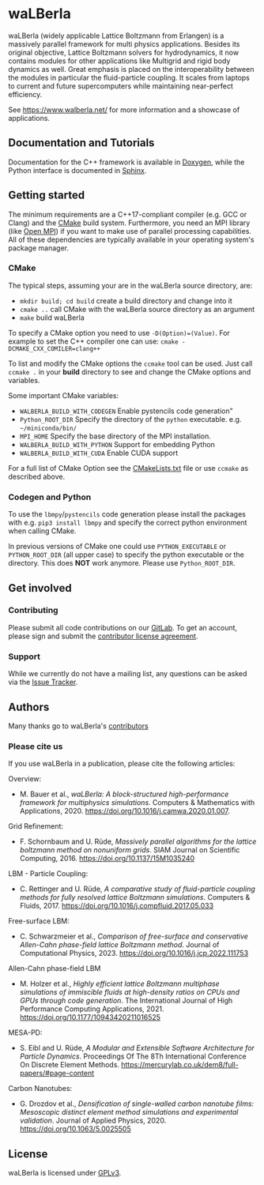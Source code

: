 # waLBerla

waLBerla (widely applicable Lattice Boltzmann from Erlangen) is a massively
parallel framework for multi physics applications. Besides its original
objective, Lattice Boltzmann solvers for hydrodynamics, it now contains
modules for other applications like Multigrid and rigid body dynamics
as well. Great emphasis is placed on the interoperability between the modules
in particular the fluid-particle coupling.
It scales from laptops to current and future supercomputers while maintaining
near-perfect efficiency.

See https://www.walberla.net/ for more information and a showcase of applications.

## Documentation and Tutorials

Documentation for the C++ framework is available in
[Doxygen](http://walberla.net/doxygen/index.html), while the Python interface
is documented in [Sphinx](http://walberla.net/sphinx/index.html).

## Getting started

The minimum requirements are a C++17-compliant compiler (e.g. GCC or Clang)
and the [CMake](http://www.cmake.org)
build system. Furthermore, you need an MPI library (like
[Open MPI](http://www.open-mpi.org)) if you want to make use of parallel
processing capabilities. All of these dependencies are typically available in
your operating system's package manager.

### CMake

The typical steps, assuming your are in the waLBerla source directory, are:

- `mkdir build; cd build` create a build directory and change into it
- `cmake ..` call CMake with the waLBerla source directory as an argument
- `make` build waLBerla

To specify a CMake option you need to use `-D(Option)=(Value)`. For example to set the C++ compiler one can use:
`cmake -DCMAKE_CXX_COMILER=clang++`

To list and modify the CMake options the `ccmake` tool can be used. Just call `ccmake .` in your **build** directory to see and change the
CMake options and variables.

Some important CMake variables:

- `WALBERLA_BUILD_WITH_CODEGEN` Enable pystencils code generation"
- `Python_ROOT_DIR` Specify the directory of the `python` executable. e.g. `~/miniconda/bin/`
- `MPI_HOME` Specify the base directory of the MPI installation.
- `WALBERLA_BUILD_WITH_PYTHON` Support for embedding Python
- `WALBERLA_BUILD_WITH_CUDA` Enable CUDA support

For a full list of CMake Option see the [CMakeLists.txt](CMakeLists.txt) file or use `ccmake` as described above.

### Codegen and Python

To use the `lbmpy`/`pystencils` code generation please install the packages with e.g. `pip3 install lbmpy` and specify the correct python
environment when calling CMake.

In previous versions of CMake one could use `PYTHON_EXECUTABLE` or `PYTHON_ROOT_DIR` (all upper case) to specify the python executable or
the directory. This does **NOT** work anymore. Please use `Python_ROOT_DIR`.

## Get involved

### Contributing

Please submit all code contributions on our
[GitLab](https://i10git.cs.fau.de/walberla/walberla). To get an account, please
sign and submit the [contributor license agreement](CONTRIBUTING.txt).

### Support

While we currently do not have a mailing list, any questions can be asked via
the [Issue Tracker](https://i10git.cs.fau.de/walberla/walberla/issues).

## Authors

Many thanks go to waLBerla's [contributors](AUTHORS.txt)

### Please cite us

If you use waLBerla in a publication, please cite the following articles:

Overview:
- M. Bauer et al., *waLBerla: A block-structured high-performance framework for
  multiphysics simulations*. Computers & Mathematics with Applications, 2020.
  https://doi.org/10.1016/j.camwa.2020.01.007.

Grid Refinement:
- F. Schornbaum and U. Rüde, *Massively parallel algorithms for the lattice boltzmann
  method on nonuniform grids*. SIAM Journal on Scientific Computing, 2016.
  https://doi.org/10.1137/15M1035240

LBM - Particle Coupling:
- C. Rettinger and U. Rüde, *A comparative study of fluid-particle coupling methods for
  fully resolved lattice Boltzmann simulations*. Computers & Fluids, 2017.
  https://doi.org/10.1016/j.compfluid.2017.05.033

Free-surface LBM:
- C. Schwarzmeier et al., *Comparison of free-surface and conservative Allen-Cahn phase-field
  lattice Boltzmann method*. Journal of Computational Physics, 2023.
  https://doi.org/10.1016/j.jcp.2022.111753

Allen-Cahn phase-field LBM
- M. Holzer et al., *Highly efficient lattice Boltzmann multiphase simulations of immiscible
  fluids at high-density ratios on CPUs and GPUs through code generation*. The International Journal of High Performance Computing Applications, 2021.
  https://doi.org/10.1177/10943420211016525

MESA-PD:
- S. Eibl and U. Rüde, *A Modular and Extensible Software Architecture for Particle Dynamics*.
  Proceedings Of The 8Th International Conference On Discrete Element Methods.
  https://mercurylab.co.uk/dem8/full-papers/#page-content

Carbon Nanotubes:
- G. Drozdov et al., *Densification of single-walled carbon nanotube films:
  Mesoscopic distinct element method simulations and experimental validation*.
  Journal of Applied Physics, 2020. https://doi.org/10.1063/5.0025505

## License

waLBerla is licensed under [GPLv3](COPYING.txt).
